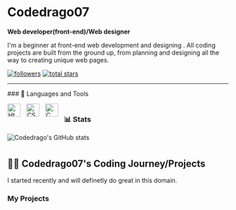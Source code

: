 # Codedrago07
**Web developer(front-end)/Web designer**

I'm a beginner at front-end web development and designing . All coding projects are built from the ground up, from planning and designing all the way to creating unique web pages.
<p align="left">
<a href="https://github.com/codedrago07?tab=followers">
         <img alt="followers" title="Follow me on Github" src="https://custom-icon-badges.demolab.com/github/followers/codedrago07?color=236ad3&labelColor=1155ba&style=for-the-badge&logo=person-add&label=Follow&logoColor=white"/></a>
      <a href="https://github.com/codedrago07?tab=repositories&sort=stargazers">
         <img alt="total stars" title="Total stars on GitHub" src="https://custom-icon-badges.demolab.com/github/stars/codedrago07?color=55960c&style=for-the-badge&labelColor=488207&logo=star"/></a>
   </p>
   
   ---
   \### 🧰 Languages and Tools

<img align="left" alt="Html" width="30px" style="padding-right:10px;" src="https://cdn.jsdelivr.net/gh/devicons/devicon/icons/html5/html5-original-wordmark.svg"/>
<img align="left" alt="CSS" width="30px" style="padding-right:10px;" src="https://cdn.jsdelivr.net/gh/devicons/devicon/icons/css3/css3-plain.svg" />
<img align="left" alt="C" width="30px" style="padding-right:10px;" src="https://cdn.jsdelivr.net/gh/devicons/devicon/icons/c/c-original.svg"  />

#

### 📊 Stats

![Codedrago's GitHub stats](https://github-readme-stats.vercel.app/api?username=codedrago07&show_icons=true&theme=gruvbox)

<!-- ![GitHub Streak](https://streak-stats.demolab.com?user=codedrago07&theme=gruvbox&border_radius=4.5) -->

#

<h2>👨‍💻 Codedrago07's Coding Journey/Projects </h2>
I started recently and will definetly do great in this domain.
<h3>My Projects</h3>
